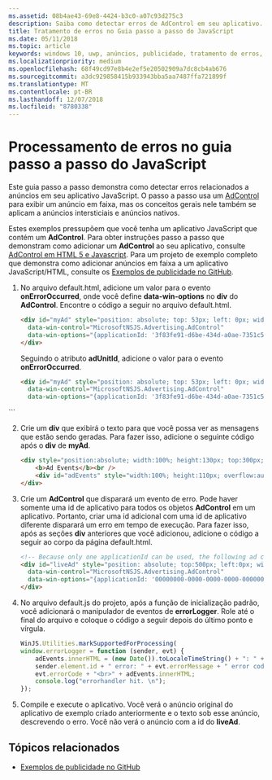 ```yaml
---
ms.assetid: 08b4ae43-69e8-4424-b3c0-a07c93d275c3
description: Saiba como detectar erros de AdControl em seu aplicativo.
title: Tratamento de erros no Guia passo a passo do JavaScript
ms.date: 05/11/2018
ms.topic: article
keywords: windows 10, uwp, anúncios, publicidade, tratamento de erros, java script
ms.localizationpriority: medium
ms.openlocfilehash: 68f49cd97e8b4e2ef5e20502909a7dc8cb4ab676
ms.sourcegitcommit: a3dc929858415b933943bba5aa7487ffa721899f
ms.translationtype: MT
ms.contentlocale: pt-BR
ms.lasthandoff: 12/07/2018
ms.locfileid: "8780338"
---
```

# <a name="error-handling-in-javascript-walkthrough"></a>Processamento de erros no guia passo a passo do JavaScript

Este guia passo a passo demonstra como detectar erros relacionados a anúncios em seu aplicativo JavaScript. O passo a passo usa um [AdControl](https://docs.microsoft.com/uwp/api/microsoft.advertising.winrt.ui.adcontrol) para exibir um anúncio em faixa, mas os conceitos gerais nele também se aplicam a anúncios intersticiais e anúncios nativos.

Estes exemplos pressupõem que você tenha um aplicativo JavaScript que contém um **AdControl**. Para obter instruções passo a passo que demonstram como adicionar um **AdControl** ao seu aplicativo, consulte [AdControl em HTML 5 e Javascript](adcontrol-in-html-5-and-javascript.md). Para um projeto de exemplo completo que demonstra como adicionar anúncios em faixa a um aplicativo JavaScript/HTML, consulte os [Exemplos de publicidade no GitHub](http://aka.ms/githubads).

1.  No arquivo default.html, adicione um valor para o evento **onErrorOccurred**, onde você define **data-win-options** no **div** do **AdControl**. Encontre o código a seguir no arquivo default.html.
    ``` HTML
    <div id="myAd" style="position: absolute; top: 53px; left: 0px; width: 300px; height: 250px; z-index: 1"
      data-win-control="MicrosoftNSJS.Advertising.AdControl"
      data-win-options="{applicationId: '3f83fe91-d6be-434d-a0ae-7351c5a997f1', adUnitId: 'test'}">
    </div>
    ```
    Seguindo o atributo **adUnitId**, adicione o valor para o evento **onErrorOccurred**.
    ``` HTML
    <div id="myAd" style="position: absolute; top: 53px; left: 0px; width: 300px; height: 250px; z-index: 1"
      data-win-control="MicrosoftNSJS.Advertising.AdControl"
      data-win-options="{applicationId: '3f83fe91-d6be-434d-a0ae-7351c5a997f1', adUnitId: 'test', onErrorOccurred: errorLogger}">
  </div>
  ```

2.  Crie um **div** que exibirá o texto para que você possa ver as mensagens que estão sendo geradas. Para fazer isso, adicione o seguinte código após o **div** de **myAd**.
    ``` HTML
    <div style="position:absolute; width:100%; height:130px; top:300px; left:0px">
        <b>Ad Events</b><br />
        <div id="adEvents" style="width:100%; height:110px; overflow:auto"></div>
    </div>
    ```

3.  Crie um **AdControl** que disparará um evento de erro. Pode haver somente uma id de aplicativo para todos os objetos **AdControl** em um aplicativo. Portanto, criar uma id adicional com uma id de aplicativo diferente disparará um erro em tempo de execução. Para fazer isso, após as seções **div** anteriores que você adicionou, adicione o código a seguir ao corpo da página default.html.
    ``` HTML
    <!-- Because only one applicationId can be used, the following ad control will fire an error event. -->
    <div id="liveAd" style="position: absolute; top:500px; left:0px; width:480px; height:80px"
      data-win-control="MicrosoftNSJS.Advertising.AdControl"
      data-win-options="{applicationId: '00000000-0000-0000-0000-000000000000', adUnitId: 'test', onErrorOccurred: errorLogger }" >
    </div>
    ```

4.  No arquivo default.js do projeto, após a função de inicialização padrão, você adicionará o manipulador de eventos de **errorLogger**. Role até o final do arquivo e coloque o código a seguir depois do último ponto e vírgula.
    ``` javascript
    WinJS.Utilities.markSupportedForProcessing(
    window.errorLogger = function (sender, evt) {
        adEvents.innerHTML = (new Date()).toLocaleTimeString() + ": " +
        sender.element.id + " error: " + evt.errorMessage + " error code: " +
        evt.errorCode + "<br>" + adEvents.innerHTML;
        console.log("errorhandler hit. \n");
    });
    ```

5.  Compile e execute o aplicativo. Você verá o anúncio original do aplicativo de exemplo criado anteriormente e o texto sob esse anúncio, descrevendo o erro. Você não verá o anúncio com a id do **liveAd**.

## <a name="related-topics"></a>Tópicos relacionados

* [Exemplos de publicidade no GitHub](http://aka.ms/githubads)
